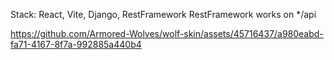 Stack: React, Vite, Django, RestFramework
RestFramework works on */api




https://github.com/Armored-Wolves/wolf-skin/assets/45716437/a980eabd-fa71-4167-8f7a-992885a440b4

